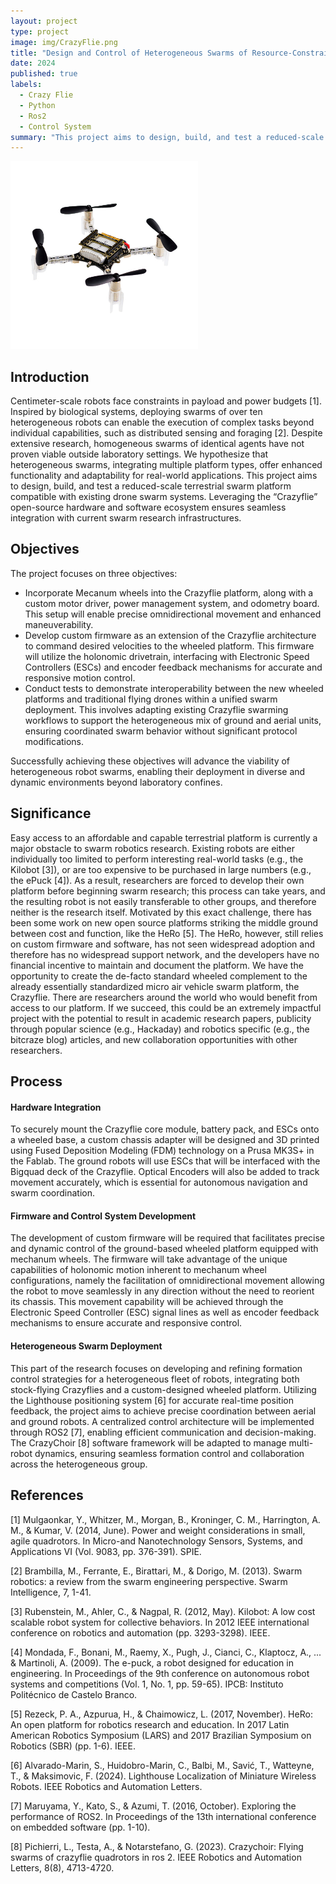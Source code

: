 ```yaml
---
layout: project
type: project
image: img/CrazyFlie.png
title: "Design and Control of Heterogeneous Swarms of Resource-Constrained Robots"
date: 2024
published: true
labels:
  - Crazy Flie
  - Python
  - Ros2
  - Control System
summary: "This project aims to design, build, and test a reduced-scale terrestrial swarm platform compatible with existing drone swarm systems."
---
```


<img width="300px" class="img-fluid" src="../img/CrazyFlie.png">

## Introduction 

Centimeter-scale robots face constraints in payload and power budgets [1]. Inspired by biological systems, deploying swarms of over ten heterogeneous robots can enable the execution of complex tasks beyond individual capabilities, such as distributed sensing and foraging [2]. Despite extensive research, homogeneous swarms of identical agents have not proven viable outside laboratory settings. We hypothesize that heterogeneous swarms, integrating multiple platform types, offer enhanced functionality and adaptability for real-world applications.
This project aims to design, build, and test a reduced-scale terrestrial swarm platform compatible with existing drone swarm systems. Leveraging the “Crazyflie” open-source hardware and software ecosystem ensures seamless integration with current swarm research infrastructures.

## Objectives 

The project focuses on three objectives:

- Incorporate Mecanum wheels into the Crazyflie platform, along with a custom motor driver, power management system, and odometry board. This setup will enable precise omnidirectional movement and enhanced maneuverability.
- Develop custom firmware as an extension of the Crazyflie architecture to command desired velocities to the wheeled platform. This firmware will utilize the holonomic drivetrain, interfacing with Electronic Speed Controllers (ESCs) and encoder feedback mechanisms for accurate and responsive motion control.
- Conduct tests to demonstrate interoperability between the new wheeled platforms and traditional flying drones within a unified swarm deployment. This involves adapting existing Crazyflie swarming workflows to support the heterogeneous mix of ground and aerial units, ensuring coordinated swarm behavior without significant protocol modifications.

Successfully achieving these objectives will advance the viability of heterogeneous robot swarms, enabling their deployment in diverse and dynamic environments beyond laboratory confines.

## Significance 

Easy access to an affordable and capable terrestrial platform is currently a major obstacle to swarm robotics research. Existing robots are either individually too limited to perform interesting real-world tasks (e.g., the Kilobot [3]), or are too expensive to be purchased in large numbers (e.g., the ePuck [4]). As a result, researchers are forced to develop their own platform before beginning swarm research; this process can take years, and the resulting robot is not easily transferable to other groups, and therefore neither is the research itself.  Motivated by this exact challenge, there has been some work on new open source platforms striking the middle ground between cost and function, like the HeRo [5]. The HeRo, however, still relies on custom firmware and software, has not seen widespread adoption and therefore has no widespread support network, and the developers have no financial incentive to maintain and document the platform. 
We have the opportunity to create the de-facto standard wheeled complement to the already essentially standardized micro air vehicle swarm platform, the Crazyflie. There are researchers around the world who would benefit from access to our platform. If we succeed, this could be an extremely impactful project with the potential to result in academic research papers, publicity through popular science (e.g., Hackaday) and robotics specific (e.g., the bitcraze blog) articles, and new collaboration opportunities with other researchers. 

## Process

#### Hardware Integration

To securely mount the Crazyflie core module, battery pack, and ESCs onto a wheeled base, a custom chassis adapter will be designed and 3D printed using Fused Deposition Modeling (FDM) technology on a Prusa MK3S+ in the Fablab. The ground robots will use ESCs that will be interfaced with the Bigquad deck of the Crazyflie. Optical Encoders will also be added to track movement accurately, which is essential for autonomous navigation and swarm coordination. 

#### Firmware and Control System Development

The development of custom firmware will be required that facilitates precise and dynamic control of the ground-based wheeled platform equipped with mechanum wheels. The firmware will take advantage of the unique capabilities of holonomic motion inherent to mechanum wheel configurations, namely the facilitation of omnidirectional movement allowing the robot to move seamlessly in any direction without the need to reorient its chassis. This movement capability will be achieved through the Electronic Speed Controller (ESC) signal lines as well as encoder feedback mechanisms to ensure accurate and responsive control.

#### Heterogeneous Swarm Deployment 

This part of the research focuses on developing and refining formation control strategies for a heterogeneous fleet of robots, integrating both stock-flying Crazyflies and a custom-designed wheeled platform. Utilizing the Lighthouse positioning system [6] for accurate real-time position feedback, the project aims to achieve precise coordination between aerial and ground robots. A centralized control architecture will be implemented through ROS2 [7], enabling efficient communication and decision-making. The CrazyChoir [8] software framework will be adapted to manage multi-robot dynamics, ensuring seamless formation control and collaboration across the heterogeneous group.


## References

[1] Mulgaonkar, Y., Whitzer, M., Morgan, B., Kroninger, C. M., Harrington, A. M., & Kumar, V. (2014, June). Power and weight considerations in small, agile quadrotors. In Micro-and Nanotechnology Sensors, Systems, and Applications VI (Vol. 9083, pp. 376-391). SPIE.

[2] Brambilla, M., Ferrante, E., Birattari, M., & Dorigo, M. (2013). Swarm robotics: a review from the swarm engineering perspective. Swarm Intelligence, 7, 1-41.

[3] Rubenstein, M., Ahler, C., & Nagpal, R. (2012, May). Kilobot: A low cost scalable robot system for collective behaviors. In 2012 IEEE international conference on robotics and automation (pp. 3293-3298). IEEE.

[4] Mondada, F., Bonani, M., Raemy, X., Pugh, J., Cianci, C., Klaptocz, A., ... & Martinoli, A. (2009). The e-puck, a robot designed for education in engineering. In Proceedings of the 9th conference on autonomous robot systems and competitions (Vol. 1, No. 1, pp. 59-65). IPCB: Instituto Politécnico de Castelo Branco.

[5] Rezeck, P. A., Azpurua, H., & Chaimowicz, L. (2017, November). HeRo: An open platform for robotics research and education. In 2017 Latin American Robotics Symposium (LARS) and 2017 Brazilian Symposium on Robotics (SBR) (pp. 1-6). IEEE.

[6] Alvarado-Marin, S., Huidobro-Marin, C., Balbi, M., Savić, T., Watteyne, T., & Maksimovic, F. (2024). Lighthouse Localization of Miniature Wireless Robots. IEEE Robotics and Automation Letters.

[7] Maruyama, Y., Kato, S., & Azumi, T. (2016, October). Exploring the performance of ROS2. In Proceedings of the 13th international conference on embedded software (pp. 1-10).

[8] Pichierri, L., Testa, A., & Notarstefano, G. (2023). Crazychoir: Flying swarms of crazyflie quadrotors in ros 2. IEEE Robotics and Automation Letters, 8(8), 4713-4720.
